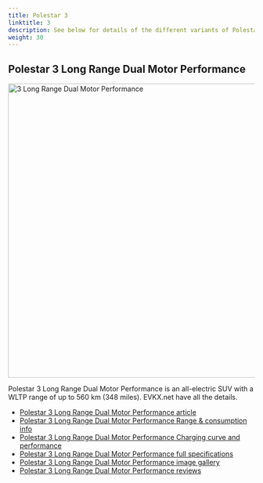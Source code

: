```yaml
---
title: Polestar 3
linktitle: 3
description: See below for details of the different variants of Polestar 3
weight: 30
---
```

## Polestar 3 Long Range Dual Motor Performance

<a href="/models/polestar/3/3_long_range_dual_motor_performance/"><img src="https://media.evkx.net/multimedia/models/polestar/3/3_long_range_dual_motor_performance/main_1_st.jpg" width="800" height="600" alt="3 Long Range Dual Motor Performance" ></a>

Polestar 3 Long Range Dual Motor Performance is an all-electric SUV with a WLTP range of up to 560 km (348 miles). EVKX.net have all the details. 

- [Polestar 3 Long Range Dual Motor Performance article](/models/polestar/3/3_long_range_dual_motor_performance/)
- [Polestar 3 Long Range Dual Motor Performance Range & consumption info](/models/polestar/3/3_long_range_dual_motor_performance//rangeandconsumption)
- [Polestar 3 Long Range Dual Motor Performance Charging curve and performance](/models/polestar/3/3_long_range_dual_motor_performance//chargingcurve)
- [Polestar 3 Long Range Dual Motor Performance full specifications](/models/polestar/3/3_long_range_dual_motor_performance//specifications)
- [Polestar 3 Long Range Dual Motor Performance image gallery](/models/polestar/3/3_long_range_dual_motor_performance//gallery)
- [Polestar 3 Long Range Dual Motor Performance reviews](/models/polestar/3/3_long_range_dual_motor_performance//reviews)

